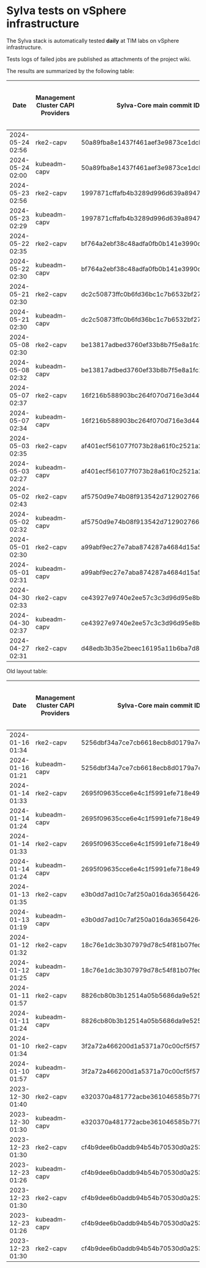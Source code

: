 # Sylva tests on vSphere infrastructure

The Sylva stack is automatically tested **daily** at TIM labs on vSphere infrastructure.

Tests logs of failed jobs are published as attachments of the project wiki.

The results are summarized by the following table:

| Date                      | Management Cluster CAPI Providers | Sylva-Core main commit ID        | Management cluster result                    | Workload cluster result              | Test logs (only for failed tests) |
|---------------------------|-----------------------------------|----------------------------------|----------------------------------------------|--------------------------------------|-----------------------------------|
|2024-05-24 02:56|rke2-capv|50a89fba8e1437f461aef3e9873ce1dcb3327e02|:x:|N/A|[link](https://gitlab.com/sylva-projects/sylva-core/-/wikis/uploads/d6b428060b93827ea28649e2a2ebfa44/capv-logs.gz)|
|2024-05-24 02:00|kubeadm-capv|50a89fba8e1437f461aef3e9873ce1dcb3327e02|:x:|N/A|[link](https://gitlab.com/sylva-projects/sylva-core/-/wikis/uploads/d6b428060b93827ea28649e2a2ebfa44/capv-logs.gz)|
|2024-05-23 02:56|rke2-capv|1997871cffafb4b3289d996d639a894778b2a752|:x:|N/A|[link](https://gitlab.com/sylva-projects/sylva-core/-/wikis/uploads/8f56d7e1f94b8e8c3b95e63a4f1fa287/capv-logs.gz)|
|2024-05-23 02:29|kubeadm-capv|1997871cffafb4b3289d996d639a894778b2a752|:white_check_mark:|:x:|[link](https://gitlab.com/sylva-projects/sylva-core/-/wikis/uploads/8f56d7e1f94b8e8c3b95e63a4f1fa287/capv-logs.gz)|
|2024-05-22 02:35|rke2-capv|bf764a2ebf38c48adfa0fb0b141e3990c182f80a|:white_check_mark:|:x:||
|2024-05-22 02:30|kubeadm-capv|bf764a2ebf38c48adfa0fb0b141e3990c182f80a|:white_check_mark:|:x:||
|2024-05-21 02:30|rke2-capv|dc2c50873ffc0b6fd36bc1c7b6532bf27c538283|:x:|N/A|[link](https://gitlab.com/sylva-projects/sylva-core/-/wikis/uploads/0f323afd9eb460c0c401b24f6ea8583d/capv-logs.gz)|
|2024-05-21 02:30|kubeadm-capv|dc2c50873ffc0b6fd36bc1c7b6532bf27c538283|:white_check_mark:|:x:|[link](https://gitlab.com/sylva-projects/sylva-core/-/wikis/uploads/0f323afd9eb460c0c401b24f6ea8583d/capv-logs.gz)|
|2024-05-08 02:30|rke2-capv|be13817adbed3760ef33b8b7f5e8a1fc148f222c|:white_check_mark:|:x:||
|2024-05-08 02:32|kubeadm-capv|be13817adbed3760ef33b8b7f5e8a1fc148f222c|:white_check_mark:|:x:||
|2024-05-07 02:37|rke2-capv|16f216b588903bc264f070d716e3d44c7cd7a2b5|:white_check_mark:|:x:||
|2024-05-07 02:34|kubeadm-capv|16f216b588903bc264f070d716e3d44c7cd7a2b5|:white_check_mark:|:x:||
|2024-05-03 02:35|rke2-capv|af401ecf561077f073b28a61f0c2521a28f6c2e8|:white_check_mark:|:x:||
|2024-05-03 02:27|kubeadm-capv|af401ecf561077f073b28a61f0c2521a28f6c2e8|:white_check_mark:|:x:||
|2024-05-02 02:43|rke2-capv|af5750d9e74b08f913542d7129027668795a8413|:white_check_mark:|:x:|[link](https://gitlab.com/sylva-projects/sylva-core/-/wikis/uploads/ed8d060995cc87bea28a305d56dddb95/capv-logs.gz)|
|2024-05-02 02:32|kubeadm-capv|af5750d9e74b08f913542d7129027668795a8413|:x:|N/A|[link](https://gitlab.com/sylva-projects/sylva-core/-/wikis/uploads/ed8d060995cc87bea28a305d56dddb95/capv-logs.gz)|
|2024-05-01 02:30|rke2-capv|a99abf9ec27e7aba874287a4684d15a570583c86|:white_check_mark:|:x:||
|2024-05-01 02:31|kubeadm-capv|a99abf9ec27e7aba874287a4684d15a570583c86|:white_check_mark:|:x:||
|2024-04-30 02:33|rke2-capv|ce43927e9740e2ee57c3c3d96d95e8bc22541878|:white_check_mark:|:x:||
|2024-04-30 02:37|kubeadm-capv|ce43927e9740e2ee57c3c3d96d95e8bc22541878|:white_check_mark:|:x:||
|2024-04-27 02:31|rke2-capv|d48edb3b35e2beec16195a11b6ba7d88b16c5a90|:white_check_mark:|:x:||

Old layout table:

| Date                      | Management Cluster CAPI Providers | Sylva-Core main commit ID        | Result                                       | Test logs (only for failed tests) |
|---------------------------|-----------------------------------|----------------------------------|----------------------------------------------|-----------------------------------|
|2024-01-16 01:34|rke2-capv|5256dbf34a7ce7cb6618ecb8d0179a7eae5fbd46|:white_check_mark: success||
|2024-01-16 01:21|kubeadm-capv|5256dbf34a7ce7cb6618ecb8d0179a7eae5fbd46|:white_check_mark: success||
|2024-01-14 01:33|rke2-capv|2695f09635cce6e4c1f5991efe718e497702f32b|:white_check_mark: success||
|2024-01-14 01:24|kubeadm-capv|2695f09635cce6e4c1f5991efe718e497702f32b|:white_check_mark: success||
|2024-01-14 01:33|rke2-capv|2695f09635cce6e4c1f5991efe718e497702f32b|:white_check_mark: success||
|2024-01-14 01:24|kubeadm-capv|2695f09635cce6e4c1f5991efe718e497702f32b|:white_check_mark: success||
|2024-01-13 01:35|rke2-capv|e3b0dd7ad10c7af250a016da36564264287586bf|:white_check_mark: success||
|2024-01-13 01:19|kubeadm-capv|e3b0dd7ad10c7af250a016da36564264287586bf|:white_check_mark: success||
|2024-01-12 01:32|rke2-capv|18c76e1dc3b307979d78c54f81b07fec0d80d511|:white_check_mark: success||
|2024-01-12 01:25|kubeadm-capv|18c76e1dc3b307979d78c54f81b07fec0d80d511|:white_check_mark: success||
|2024-01-11 01:57|rke2-capv|8826cb80b3b12514a05b5686da9e52505c577704|:x: failed|[link](https://gitlab.com/sylva-projects/sylva-core/-/wikis/uploads/f8332c73b645753fb674c6ec8d7eeabf/capv-logs.gz)|
|2024-01-11 01:24|kubeadm-capv|8826cb80b3b12514a05b5686da9e52505c577704|:white_check_mark: success||
|2024-01-10 01:34|rke2-capv|3f2a72a466200d1a5371a70c00cf5f57d35b73fe|:white_check_mark: success||
|2024-01-10 01:57|kubeadm-capv|3f2a72a466200d1a5371a70c00cf5f57d35b73fe|:x: failed|[link](https://gitlab.com/sylva-projects/sylva-core/-/wikis/uploads/8138bd7fc116d62d656f66aab4c677ac/capv-logs.gz)|
|2023-12-30 01:40|rke2-capv|e320370a481772acbe361046585b779bc4c772fe|:x: failed|[link](https://gitlab.com/sylva-projects/sylva-core/-/wikis/uploads/17d4ffbdc8036903ad000196987782ea/capv-logs.gz)|
|2023-12-30 01:30|kubeadm-capv|e320370a481772acbe361046585b779bc4c772fe|:x: failed|[link](https://gitlab.com/sylva-projects/sylva-core/-/wikis/uploads/17d4ffbdc8036903ad000196987782ea/capv-logs.gz)|
|2023-12-23 01:30|rke2-capv|cf4b9dee6b0addb94b54b70530d0a25365ba937e|:x: failed|[link](https://gitlab.com/sylva-projects/sylva-core/-/wikis/uploads/758ab1ecc725e797a06261c62cc77788/capv-logs.gz)|
|2023-12-23 01:26|kubeadm-capv|cf4b9dee6b0addb94b54b70530d0a25365ba937e|:white_check_mark: success||
|2023-12-23 01:30|rke2-capv|cf4b9dee6b0addb94b54b70530d0a25365ba937e|:x: failed|[link](https://gitlab.com/sylva-projects/sylva-core/-/wikis/uploads/d3bb7c8c3be36d81a9f9930f81189f56/capv-logs.gz)|
|2023-12-23 01:26|kubeadm-capv|cf4b9dee6b0addb94b54b70530d0a25365ba937e|:white_check_mark: success||
|2023-12-23 01:30|rke2-capv|cf4b9dee6b0addb94b54b70530d0a25365ba937e|:x: failed|[link](https://gitlab.com/sylva-projects/sylva-core/-/wikis/uploads/6e58c059b348d378ad25155a7f3ed1c8/capv-logs.gz)|

